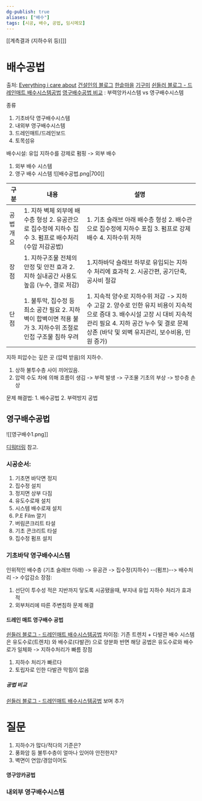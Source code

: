 ```yaml
---
dg-publish: true
aliases: ["배수"]
tags: [시공, 배수, 공법, 임시메모]
---
```

[[계측결과 (지하수위 등)]]]

# 배수공법

출처: [Everything i care about](https://why-not-now.tistory.com/entry/%EC%A7%80%ED%95%98%EA%B5%AC%EC%A1%B0%EB%AC%BC-%EB%B0%B0%EC%88%98%EA%B3%B5%EB%B2%95%EC%99%B8%EB%B6%80%EB%B0%B0%EC%88%98-%EC%98%81%EA%B5%AC%EB%B0%B0%EC%88%98%EC%9D%98-%EC%A2%85%EB%A5%98%EC%99%80-%ED%8A%B9%EC%A7%95-%EA%B5%AC%EB%B6%84)
[건설인의 블로그](https://m.blog.naver.com/metalzon79/221441029528)
[한솥마을](https://conpass.tistory.com/131)
[기구미](https://www.gigumi.com/292)
[쉰들러 블로그 - 드레인매트 배수시스템공법](https://m.blog.naver.com/PostView.naver?isHttpsRedirect=true&blogId=thegoldman&logNo=30011227806)
[영구배수공법 비교](https://blog.daum.net/singsingso/206) : 부력앙카시스템 vs 영구배수시스템

종류
 1. 기초바닥 영구배수시스템
 2. 내외부 영구배수시스템
 3. 드레인매트/드레인보드
 4. 토목섬유

배수시설: 유입 지하수를 강제로 펌핑 -> 외부 배수
 1. 외부 배수 시스템
 2. 영구 배수 시스템
![[배수공법.png|700]]

| 구분     | 내용                                                                                                  | 설명                                                                                                   |
| -------- | ----------------------------------------------------------------------------------------------------- | ------------------------------------------------------------------------------------------------------ |
| 공법개요 | 1. 지하 벽체 외부에 배수층 형성 2. 유공관으로 집수정에 지하수 집수 3. 펌프로 배수처리 (수압 저감공법) | 1. 기초 슬래브 아래 배수층 형성 2. 배수관으로 집수정에 지하수 포집 3. 펌프로 강제배수 4. 지하수위 저하 |
| 장점     |1. 지하구조물 전체의 안정 및 안전 효과 2. 지하 실내공간 사용도 높음 (누수, 결로 저감)                                                                                                | 1.지하바닥 슬래브 하부로 유입되는 지하수 처리에 효과적 2. 시공간편, 공기단축, 공사비 절감                                                                                                |
| 단점     | 1. 불투막, 집수정 등 최소 공간 필요 2. 지하벽이 합벽이면 적용 불가 3. 지하수위 조절로 인접 구조물 침하 우려                                                                                               | 1. 지속적 양수로 지하수위 저감 -> 지하수 고갈 2. 양수로 인한 유지 비용이 지속적으로 증대 3. 배수시설 고장 시 대비 지속적 관리 필요 4. 지하 공간 누수 및 결로 문제 상존 (바닥 및 외벽 유지관리, 보수비용, 민원 증가)                                                                                                |

지하 피압수는 깊은 곳 (압력 받음)의 지하수.
 1. 상하 불투수층 사이 끼어있음.
 2. 압력 수도 차에 의해 흐름이 생김
 -> 부력 발생 -> 구조물 기초의 부상
	 -> 방수층 손상

문제 해결법: 1. 배수공법 2. 부력방지 공법

## 영구배수공법
![[영구배수1.png]]

[디워터링](https://blog.naver.com/bu1ld_one/222247728801) 참고.

### 시공순서:
 1. 기초면 바닥면 정지
 2. 집수정 설치
 3. 정지면 상부 다짐
 4. 유도수로재 설치
 5. 시스템 배수로재 설치
 6. P.E Film 깔기
 7. 버림콘크리트 타설
 8. 기초 콘크리트 타설
 9. 집수정 펌프 설치

### 기초바닥 영구배수시스템
인위적인 배수층 (기초 슬래브 아래) -> 유공관 -> 집수정(지하수)  --(펌프)--> 배수처리 -> 수압감소
장점:
 1. 선단이 투수성 적은 지반까지 닿도록 시공됐을때, 부지내 유입 지하수 처리가 효과적
 2. 외부처리에 따른 주변침하 문제 해결

#### 드레인 매트 영구배수 공법
[쉰들러 블로그 - 드레인매트 배수시스템공법](https://m.blog.naver.com/PostView.naver?isHttpsRedirect=true&blogId=thegoldman&logNo=30011227806)
차이점: 기존 트렌치 + 다발관 배수 시스템은 유도수로(트렌치) 와 배수로(다발관) 으로 양분화
반면 해당 공법은 유도수로와 배수로가 일체화 -> 지하수처리가 빠름
장점
 1. 지하수 처리가 빠르다
 2. 토립자로 인한 다발관 막힘이 없음

##### 공법 비교
 [쉰들러 블로그 - 드레인매트 배수시스템공법](https://m.blog.naver.com/PostView.naver?isHttpsRedirect=true&blogId=thegoldman&logNo=30011227806) 보며 추가

# 질문
1. 지하수가 많다/적다의 기준은?
2. 풍화암 등 불투수층이 얼마나 있어야 안전한지?
3. 벽면이 연암/경암이어도 

#### 영구앙카공법

### 내외부 영구배수시스템
